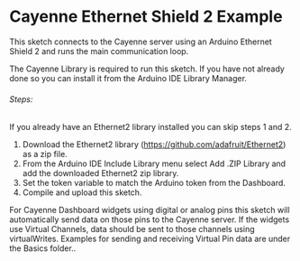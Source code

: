 # Cayenne Ethernet Shield 2 Example

This sketch connects to the Cayenne server using an Arduino Ethernet Shield 2
and runs the main communication loop.

The Cayenne Library is required to run this sketch. If you have not already done so you can install it from the Arduino IDE Library Manager.

###### Steps:
If you already have an Ethernet2 library installed you can skip steps 1 and 2.
1. Download the Ethernet2 library (https://github.com/adafruit/Ethernet2) as a zip file.
2. From the Arduino IDE Include Library menu select Add .ZIP Library and add the downloaded Ethernet2 zip library.
3. Set the token variable to match the Arduino token from the Dashboard.
4. Compile and upload this sketch.

For Cayenne Dashboard widgets using digital or analog pins this sketch will automatically
send data on those pins to the Cayenne server. If the widgets use Virtual Channels, data
should be sent to those channels using virtualWrites. Examples for sending and receiving
Virtual Pin data are under the Basics folder..